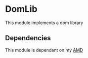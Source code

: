 # DomLib
This module implements a dom library

## Dependencies
This module is dependant on my [AMD](https://github.com/ofersc/amd "AMD")